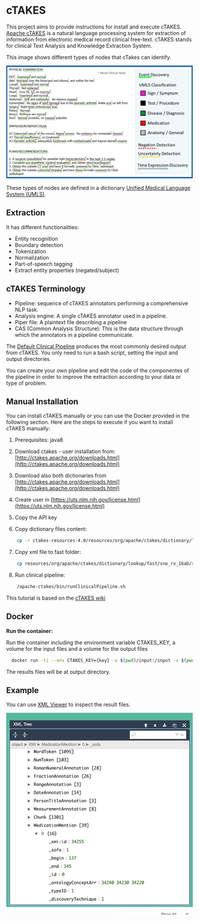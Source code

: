 # cTAKES

This project aims to provide instructions for install and execute cTAKES. 
[Apache cTAKES](https://ctakes.apache.org/) is a natural language processing system for extraction of information from electronic medical record clinical free-text. cTAKES stands for clinical Text Analysis and Knowledge Extraction System. 

This image shows different types of nodes that cTakes can identify.

![](images/ctakes_image.png)


These types of nodes are defined in a dictionary [Unified Medical Language System (UMLS)](https://www.nlm.nih.gov/research/umls/index.html).     

## Extraction
It has different functionalities:   
- Entity recognition   
- Boundary detection     
- Tokenization    
- Normalization      
- Part-of-speech tagging     
- Extract entity properties (negated/subject)     

## cTAKES Terminology
- Pipeline: sequence of cTAKES annotators performing a comprehensive NLP task.    
- Analysis engine: A single cTAKES annotator used in a pipeline.    
- Piper file: A plaintext file describing a pipeline      
- CAS (Common Analysis Structure): This is the data structure through which the annotators in a pipeline communicate. 

The [Default Clinical Pipeline](https://cwiki.apache.org/confluence/display/CTAKES/Default+Clinical+Pipeline) produces the most commonly desired output from cTAKES. You only need to run a bash script, setting the input and output directories. 

You can create your own pipeline and edit the code of the componentes of the pipeline in order to improve the extraction according to your data or type of problem. 

## Manual Installation 
You can install cTAKES manually or you can use the Docker provided in the following section. Here are the steps to execute if you want to install cTAKES manually:    

1. Prerequisites: java8 
2. Download ctakes - user installation from: [http://ctakes.apache.org/downloads.html](http://ctakes.apache.org/downloads.html)    
3. Download also both dictionaries from  [http://ctakes.apache.org/downloads.html](http://ctakes.apache.org/downloads.html)      
4. Create user in [https://uts.nlm.nih.gov/license.html](https://uts.nlm.nih.gov/license.html)
5. Copy the API key

6. Copy dictionary files content:       
```bash
	cp -r ctakes-resources-4.0/resources/org/apache/ctakes/dictionary/lookup/*  /apache-ctakes/resources/org/apache/ctakes/dictionary/lookup/
```

7. Copy xml file to fast folder:    
 
```bash
	cp resources/org/apache/ctakes/dictionary/lookup/fast/sno_rx_16ab/sno_rx_16ab.xml  resources/org/apache/ctakes/dictionary/lookup/fast/
```

8. Run clinical pipeline:
```bash
	/apache-ctakes/bin/runClinicalPipeline.sh 
```

This tutorial is based on the [cTAKES wiki](https://cwiki.apache.org/confluence/display/CTAKES/cTAKES+3.2+User+Install+Guide#cTAKES3.2UserInstallGuide-Prerequisites)

## Docker

**Run the container:**   

Run the container including the environment variable CTAKES_KEY, a volume for the input files and a volume for the output files 

```bash
  docker run -ti --env CTAKES_KEY={key} -v $(pwd)/input:/input -v $(pwd)/output:/output rootstrap/ctakes:latest 
```
The results files will be at output directory.

## Example
You can use [XML Viewer](https://jsonformatter.org/xml-viewer) to inspect the result files. 

![](images/image_output.png)

